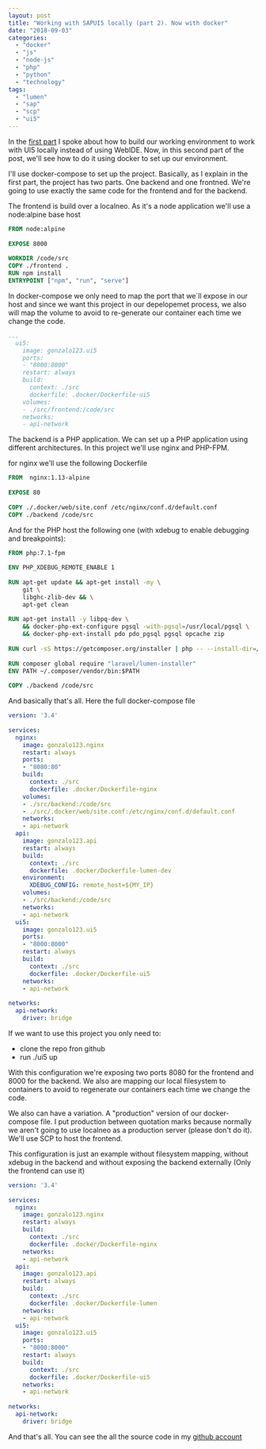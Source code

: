 ```yaml
---
layout: post
title: "Working with SAPUI5 locally (part 2). Now with docker"
date: "2018-09-03"
categories: 
  - "docker"
  - "js"
  - "node-js"
  - "php"
  - "python"
  - "technology"
tags: 
  - "lumen"
  - "sap"
  - "scp"
  - "ui5"
---
```


In the [first part](http://gonzalo123.com/2018/08/20/working-with-sapui5-locally-and-deploying-in-scp/) I spoke about how to build our working environment to work with UI5 locally instead of using WebIDE. Now, in this second part of the post, we'll see how to do it using docker to set up our environment.

I'll use docker-compose to set up the project. Basically, as I explain in the first part, the project has two parts. One backend and one frontned. We're going to use exactly the same code for the frontend and for the backend.

The frontend is build over a localneo. As it's a node application we'll use a node:alpine base host

```dockerfile
FROM node:alpine
 
EXPOSE 8000
 
WORKDIR /code/src
COPY ./frontend .
RUN npm install
ENTRYPOINT ["npm", "run", "serve"]
```

In docker-compose we only need to map the port that we´ll expose in our host and since we want this project in our depelopemet process, we also will map the volume to avoid to re-generate our container each time we change the code.

```yaml
...
  ui5:
    image: gonzalo123.ui5
    ports:
    - "8000:8000"
    restart: always
    build:
      context: ./src
      dockerfile: .docker/Dockerfile-ui5
    volumes:
    - ./src/frontend:/code/src
    networks:
    - api-network
```

The backend is a PHP application. We can set up a PHP application using different architectures. In this project we'll use nginx and PHP-FPM.

for nginx we'll use the following Dockerfile

```dockerfile
FROM  nginx:1.13-alpine
 
EXPOSE 80
 
COPY ./.docker/web/site.conf /etc/nginx/conf.d/default.conf
COPY ./backend /code/src
```

And for the PHP host the following one (with xdebug to enable debugging and breakpoints):

```dockerfile
FROM php:7.1-fpm
 
ENV PHP_XDEBUG_REMOTE_ENABLE 1
 
RUN apt-get update && apt-get install -my \
    git \
    libghc-zlib-dev && \
    apt-get clean
 
RUN apt-get install -y libpq-dev \
    && docker-php-ext-configure pgsql -with-pgsql=/usr/local/pgsql \
    && docker-php-ext-install pdo pdo_pgsql pgsql opcache zip
 
RUN curl -sS https://getcomposer.org/installer | php -- --install-dir=/usr/local/bin --filename=composer
 
RUN composer global require "laravel/lumen-installer"
ENV PATH ~/.composer/vendor/bin:$PATH
 
COPY ./backend /code/src
```

And basically that's all. Here the full docker-compose file

```yaml
version: '3.4'
 
services:
  nginx:
    image: gonzalo123.nginx
    restart: always
    ports:
    - "8080:80"
    build:
      context: ./src
      dockerfile: .docker/Dockerfile-nginx
    volumes:
    - ./src/backend:/code/src
    - ./src/.docker/web/site.conf:/etc/nginx/conf.d/default.conf
    networks:
    - api-network
  api:
    image: gonzalo123.api
    restart: always
    build:
      context: ./src
      dockerfile: .docker/Dockerfile-lumen-dev
    environment:
      XDEBUG_CONFIG: remote_host=${MY_IP}
    volumes:
    - ./src/backend:/code/src
    networks:
    - api-network
  ui5:
    image: gonzalo123.ui5
    ports:
    - "8000:8000"
    restart: always
    build:
      context: ./src
      dockerfile: .docker/Dockerfile-ui5
    networks:
    - api-network
 
networks:
  api-network:
    driver: bridge
```

If we want to use this project you only need to:

- clone the repo fron github
- run ./ui5 up

With this configuration we're exposing two ports 8080 for the frontend and 8000 for the backend. We also are mapping our local filesystem to containers to avoid to regenerate our containers each time we change the code.

We also can have a variation. A "production" version of our docker-compose file. I put production between quotation marks because normally we aren't going to use localneo as a production server (please don't do it). We'll use SCP to host the frontend.

This configuration is just an example without filesystem mapping, without xdebug in the backend and without exposing the backend externally (Only the frontend can use it)

```yaml
version: '3.4'
 
services:
  nginx:
    image: gonzalo123.nginx
    restart: always
    build:
      context: ./src
      dockerfile: .docker/Dockerfile-nginx
    networks:
    - api-network
  api:
    image: gonzalo123.api
    restart: always
    build:
      context: ./src
      dockerfile: .docker/Dockerfile-lumen
    networks:
    - api-network
  ui5:
    image: gonzalo123.ui5
    ports:
    - "8000:8000"
    restart: always
    build:
      context: ./src
      dockerfile: .docker/Dockerfile-ui5
    networks:
    - api-network
 
networks:
  api-network:
    driver: bridge
```

And that's all. You can see the all the source code in my [github account](https://github.com/gonzalo123/ui5-docker)
